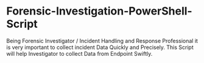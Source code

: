 # Forensic-Investigation-PowerShell-Script
Being Forensic Investigator / Incident Handling and Response Professional it is very important to collect incident Data Quickly and Precisely. This Script will help Investigator to collect Data from Endpoint Swiftly. 
